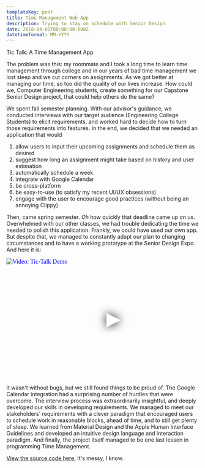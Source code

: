 ```yaml
---
templateKey: post
title: Time Management Web App
description: Trying to stay on schedule with Senior Design
date: 2018-04-01T00:00:00.000Z
datetimeformat: MM-YYYY
---
```


Tic Talk: A Time Management App

The problem was this: my roommate and I took a long time to learn time management through college and in our years of bad time management we lost sleep and we cut corners on assignments. As we got better at managing our time, so too did the quality of our lives increase. How could we, Computer Engineering students, create something for our Capstone Senior Design project, that could help others do the same?

We spent fall semester planning. With our advisor's guidance, we conducted interviews with our target audience (Engineering College Students) to elicit requirements, and worked hard to decide how to turn those requirements into features. In the end, we decided that we needed an application that would

1. allow users to input their upcoming assignments and schedule them as desired
1. suggest how long an assignment might take based on history and user estimation
1. automatically schedule a week
1. integrate with Google Calendar
1. be cross-platform
1. be easy-to-use (to satisfy my recent UI/UX obsessions)
1. engage with the user to encourage good practices (without being an annoying Clippy)

Then, came spring semester. _Oh_ how quickly that deadline came up on us. Overwhelmed with our other classes, we had trouble dedicating the time we needed to polish this application. Frankly, we could have used our own app. But despite that, we managed to constantly adapt our plan to changing circumstances and to have a working prototype at the Senior Design Expo. And here it is:

<iframe
    width="560"
    height="315"
    src="https://www.youtube.com/embed/C1NkhS_lgLs"
    srcdoc="<style>*{padding:0;margin:0;overflow:hidden}html,body{height:100%}img,span{position:absolute;width:100%;top:0;bottom:0;margin:auto}span{height:1.5em;text-align:center;font:48px/1.5 sans-serif;color:white;text-shadow:0 0 0.5em black}</style><a href=https://www.youtube.com/embed/C1NkhS_lgLs?autoplay=1><img src=https://img.youtube.com/vi/C1NkhS_lgLs/hqdefault.jpg alt='Video: Tic-Talk Demo'><span>▶</span></a>"
    frameborder="0"
    allow="accelerometer; autoplay; encrypted-media; gyroscope; picture-in-picture"
    allowfullscreen
    title="Tic-Talk Demo"
    loading="lazy"
></iframe>

It wasn't without bugs, but we still found things to be proud of. The Google Calendar integration had a surprising number of hurdles that were overcome. The interview process was extraordinarily insightful, and deeply developed our skills in developing requirements. We managed to meet our stakeholders' requirements with a clever paradigm that encouraged users to schedule work in reasonable blocks, ahead of time, and to still get plenty of sleep. We learned from Material Design and the Apple Human Interface Guidelines and developed an intuitive design language and interaction paradigm. And finally, the project itself managed to be one last lesson in programming Time Management.

[View the source code here.](https://github.com/decepulis/tic-talk) It's messy, I know.
